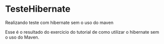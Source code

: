 # TesteHibernate
Realizando teste com hibernate sem o uso do maven


Esse é o resultado do exercicio do tutorial de como utilizar o hibernate sem o uso do Maven.
